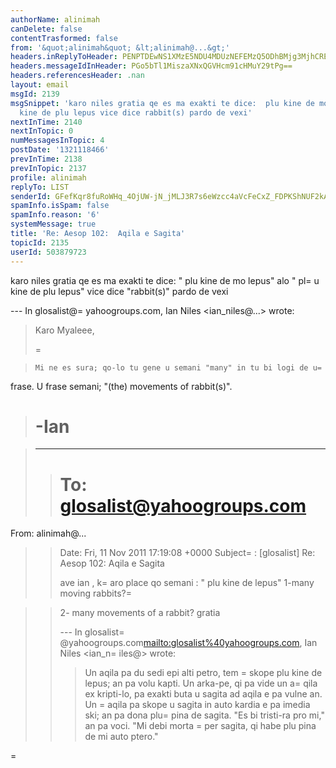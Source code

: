 ```yaml
---
authorName: alinimah
canDelete: false
contentTrasformed: false
from: '&quot;alinimah&quot; &lt;alinimah@...&gt;'
headers.inReplyToHeader: PENPTDEwNS1XMzE5NDU4MDUzNEFEMzQ5ODhBMjg3MjhCREQwQHBoeC5nYmw+
headers.messageIdInHeader: PGo5bTl1MiszaXNxQGVHcm91cHMuY29tPg==
headers.referencesHeader: .nan
layout: email
msgId: 2139
msgSnippet: 'karo niles gratia qe es ma exakti te dice:  plu kine de mo lepus alo  plu
  kine de plu lepus vice dice rabbit(s) pardo de vexi'
nextInTime: 2140
nextInTopic: 0
numMessagesInTopic: 4
postDate: '1321118466'
prevInTime: 2138
prevInTopic: 2137
profile: alinimah
replyTo: LIST
senderId: GFefKqr8fuRoWHq_4OjUW-jN_jMLJ3R7s6eWzcc4aVcFeCxZ_FDPKShNUF2kAGAf5NqEXpUjG-jSfwwe-WcjKklkBRFKLw
spamInfo.isSpam: false
spamInfo.reason: '6'
systemMessage: true
title: 'Re: Aesop 102:  Aqila e Sagita'
topicId: 2135
userId: 503879723
---
```


karo niles
gratia
qe es ma exakti te dice:
" plu kine de mo lepus" alo " pl=
u kine de plu lepus" vice dice "rabbit(s)"
pardo de vexi

--- In glosalist@=
yahoogroups.com, Ian Niles <ian_niles@...> wrote:
>
> 
> Karo Myaleee,
> 
>=
  
> 
>     Mi ne es sura; qo-lo tu gene u semani "many" in tu bi logi de u=
 frase.  U frase semani; "(the) movements of rabbit(s)".
> 
>  
> 
> -Ian
>=
 
> ________________________________
> > To: glosalist@yahoogroups.com 
> >=
 From: alinimah@... 
> > Date: Fri, 11 Nov 2011 17:19:08 +0000 
> > Subject=
: [glosalist] Re: Aesop 102: Aqila e Sagita 
> > 
> > 
> > 
> > ave ian , k=
aro 
> > place qo semani : " plu kine de lepus" 
> > 1-many moving rabbits?=
 
> > 2- many movements of a rabbit? 
> > gratia 
> > 
> > --- In glosalist=
@yahoogroups.com<mailto:glosalist%40yahoogroups.com>, 
> > Ian Niles <ian_n=
iles@> wrote: 
> > > 
> > > 
> > > Un aqila pa du sedi epi alti petro, tem =
skope plu kine de lepus; an 
> > pa volu kapti. Un arka-pe, qi pa vide un a=
qila ex kripti-lo, pa exakti 
> > buta u sagita ad aqila e pa vulne an. Un =
aqila pa skope u sagita in 
> > auto kardia e pa imedia ski; an pa dona plu=
 pina de sagita. "Es bi 
> > tristi-ra pro mi," an pa voci. "Mi debi morta =
per sagita, qi habe plu 
> > pina de mi auto ptero." 
> > > 
> > 
> > 
> >
=
>



